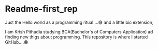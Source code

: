# Readme-first_rep
Just the Hello world as a programming ritual....😅
and a little bio extension;

I am Krish Pithadia studying BCA(Bachelor's of Computers Application) ad finding new thigs about programming.
This repository is where I started GitHub....😁

